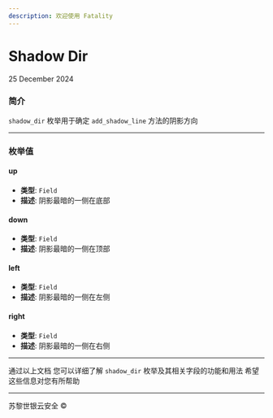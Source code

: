 ```yaml
---
description: 欢迎使用 Fatality
---
```


# Shadow Dir

25 December 2024

### 简介

`shadow_dir` 枚举用于确定 `add_shadow_line` 方法的阴影方向

***

### 枚举值

#### up

* **类型**: `Field`
* **描述**: 阴影最暗的一侧在底部

#### down

* **类型**: `Field`
* **描述**: 阴影最暗的一侧在顶部

#### left

* **类型**: `Field`
* **描述**: 阴影最暗的一侧在左侧

#### right

* **类型**: `Field`
* **描述**: 阴影最暗的一侧在右侧

***

通过以上文档 您可以详细了解 `shadow_dir` 枚举及其相关字段的功能和用法 希望这些信息对您有所帮助

***

苏黎世银云安全 ©
